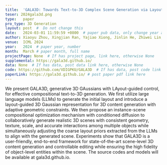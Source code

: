 ```yaml
---
title:  'GALA3D: Towards Text-to-3D Complex Scene Generation via Layout-guided Generative Gaussian Splatting'  #  Paper title, covered by ''
teser: 2024gala3d.png
type:   paper
pro_type: 3D Generation
layout: post  #  Do not change this
date:   2024-03-01 11:59:59 +0800  # paper pub data, only change year and month according to this format
author: Xiaoyu Zhou, Xingjian Ran, Yajiao Xiong, Jinlin He, Zhiwei Lin, Yongtao Wang, Deqing Sun, Ming-Hsuan Yang # authors information
venue:  ICML 2024
year:   2024  # paper year, number
month:  March # paper month, full name
projectPage: None  # If has project page, link here, otherwise None
supplemental: https://gala3d.github.io/
data: None  # If has data, post data link here, otherwise None
code: https://github.com/VDIGPKU/GALA3D  # If has data, post code link here, otherwise None
paperLink: https://gala3d.github.io/ # post paper pdf link here
---
```


We present GALA3D, generative 3D GAussians with LAyout-guided control, for effective compositional text-to-3D generation. We first utilize large language models (LLMs) to generate the initial layout and introduce a layout-guided 3D Gaussian representation for 3D content generation with adaptive geometric constraints. We then propose an instance-scene compositional optimization mechanism with conditioned diffusion to collaboratively generate realistic 3D scenes with consistent geometry, texture, scale, and accurate interactions among multiple objects while simultaneously adjusting the coarse layout priors extracted from the LLMs to align with the generated scene. Experiments show that GALA3D is a user-friendly, end-to-end framework for state-of-the-art scene-level 3D content generation and controllable editing while ensuring the high fidelity of object-level entities within the scene. The source codes and models will be available at gala3d.github.io.
